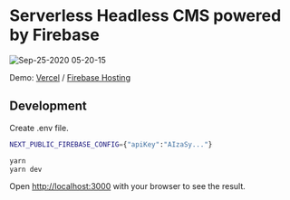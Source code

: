 # Serverless Headless CMS powered by Firebase

![Sep-25-2020 05-20-15](https://user-images.githubusercontent.com/623449/94196152-ebcd6700-feee-11ea-8dcf-ceea5d50f934.gif)

Demo: [Vercel](https://serverless-headless-cms.vercel.app/admin) / [Firebase Hosting](https://serverless-headless-cms.web.app/admin)

## Development

Create .env file.

```bash
NEXT_PUBLIC_FIREBASE_CONFIG={"apiKey":"AIzaSy..."}
```

```bash
yarn
yarn dev
```

Open [http://localhost:3000](http://localhost:3000) with your browser to see the result.

